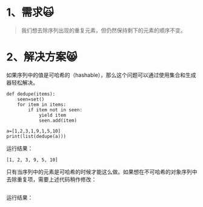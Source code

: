 # 1、需求🙀

> 我们想去除序列出现的重复元素，但仍然保持剩下的元素的顺序不变。

# 2、解决方案😸

如果序列中的值是可哈希的（hashable），那么这个问题可以通过使用集合和生成器轻松解决。

```
def dedupe(items):
    seen=set()
    for item in items:
        if item not in seen:
            yield item
            seen.add(item)

a=[1,2,3,1,9,1,5,10]
print(list(dedupe(a)))
```

运行结果：

```
[1, 2, 3, 9, 5, 10]
```

只有当序列中的元素是可哈希的时候才能这么做。如果想在不可哈希的对象序列中去除重复项，需要上述代码稍作修改：

```

```

运行结果：

```

```

